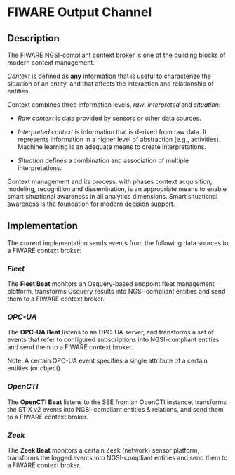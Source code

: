 
# FIWARE Output Channel

## Description
The FIWARE NGSI-compliant context broker is one of the building blocks of modern
context management.

*Context* is defined as **any** information that is useful to characterize the 
situation of an entity, and that affects the interaction and relationship of 
entities.

Context combines three information levels, *raw*, *interpreted* and *situation*:

* *Raw context* is data provided by sensors or other data sources.

* *Interpreted context* is information that is derived from raw data. It represents information
in a higher level of abstraction (e.g., activities). Machine learning is an adequate means
to create interpretations.
  
* *Situation* defines a combination and association of multiple interpretations.

Context management and its process, with phases context acquisition, modeling, recognition
and dissemination, is an appropriate means to enable smart situational awareness in all
analytics dimensions. Smart situational awareness is the foundation for modern decision support.

## Implementation
The current implementation sends events from the following data sources to a FIWARE
context broker:

### *Fleet*
The **Fleet Beat** monitors an Osquery-based endpoint fleet management platform, transforms
Osquery results into NGSI-compliant entities and send them to a FIWARE context broker.

### *OPC-UA*
The **OPC-UA Beat** listens to an OPC-UA server, and transforms a set of events that refer
to configured subscriptions into NGSI-compliant entities and send them to a FIWARE context 
broker.

Note: A certain OPC-UA event specifies a single attribute of a certain entities (or object).

### *OpenCTI*
The **OpenCTI Beat** listens to the SSE from an OpenCTI instance, transforms the STIX v2
events into NGSI-compliant entities & relations, and send them to a FIWARE context broker.

### *Zeek*
The **Zeek Beat** monitors a certain Zeek (network) sensor platform, transforms the logged
events into NGSI-compliant entities and send them to a FIWARE context broker.